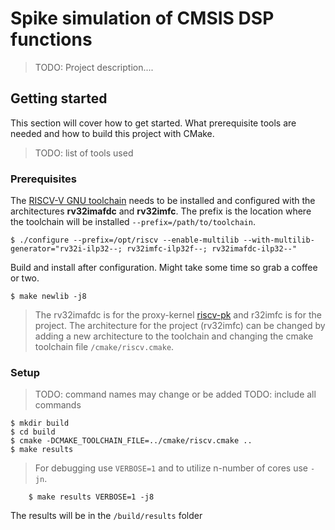 # Spike simulation of CMSIS DSP functions

>TODO: Project description....

## Getting started

This section will cover how to get started. What prerequisite tools are needed and how to build this project with CMake. 
> TODO: list of tools used

### Prerequisites
The [RISCV-V GNU toolchain](https://github.com/riscv-collab/riscv-gnu-toolchain) needs to be installed and configured with the architectures **rv32imafdc** and **rv32imfc**. The prefix is the location where the toolchain will be installed ``--prefix=/path/to/toolchain``.

	$ ./configure --prefix=/opt/riscv --enable-multilib --with-multilib-generator="rv32i-ilp32--; rv32imfc-ilp32f--; rv32imafdc-ilp32--"

Build and install after configuration. Might take some time so grab a coffee or two.

	$ make newlib -j8
> The rv32imafdc is for the proxy-kernel [riscv-pk](https://github.com/riscv-software-src/riscv-pk) and r32imfc is for the project. The architecture for the project (rv32imfc) can be changed by adding a new architecture to the toolchain and changing the cmake toolchain file ``/cmake/riscv.cmake``.

### Setup

> TODO: command names may change or be added
> TODO: include all commands

	$ mkdir build
	$ cd build
	$ cmake -DCMAKE_TOOLCHAIN_FILE=../cmake/riscv.cmake ..
	$ make results

> For debugging use ``VERBOSE=1`` and to utilize n-number of cores use ``-jn``.

        $ make results VERBOSE=1 -j8

The results will be in the ``/build/results`` folder
